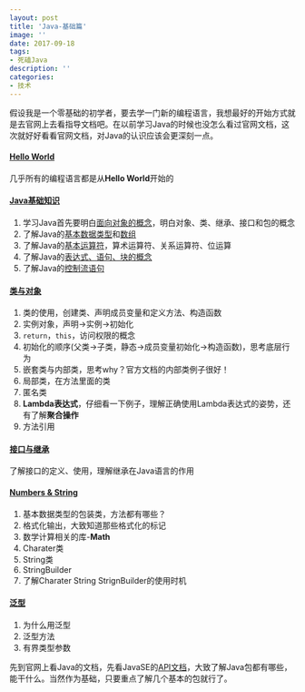 ```yaml
---
layout: post
title: 'Java-基础篇'
image: ''
date: 2017-09-18
tags:
- 死磕Java
description: ''
categories:
- 技术
---
```


假设我是一个零基础的初学者，要去学一门新的编程语言，我想最好的开始方式就是去官网上去看指导文档吧。在以前学习Java的时候也没怎么看过官网文档，这次就好好看看官网文档，对Java的认识应该会更深刻一点。

#### [Hello World][1]
几乎所有的编程语言都是从**Hello World**开始的

#### [Java基础知识][2]
1. 学习Java首先要明白[面向对象的概念][3]，明白对象、类、继承、接口和包的概念
2. 了解Java的[基本数据类型][4]和[数组][5]
3. 了解Java的[基本运算符][6]，算术运算符、关系运算符、位运算
4. 了解Java的[表达式、语句、块的概念][7]
5. 了解Java的[控制流语句][8]

#### [类与对象][9]
1. 类的使用，创建类、声明成员变量和定义方法、构造函数
2. 实例对象，声明->实例->初始化
3. `return`，`this`，访问权限的概念
4. 初始化的顺序(父类->子类，静态->成员变量初始化->构造函数)，思考底层行为
5. 嵌套类与内部类，思考why？官方文档的内部类例子很好！
6. 局部类，在方法里面的类
7. 匿名类
8. **Lambda表达式**，仔细看一下例子，理解正确使用Lambda表达式的姿势，还有了解**聚合操作**
9. 方法引用

#### [接口与继承][10]
了解接口的定义、使用，理解继承在Java语言的作用

#### [Numbers & String][11]
1. 基本数据类型的包装类，方法都有哪些？
2. 格式化输出，大致知道那些格式化的标记
3. 数学计算相关的库-**Math**
4. Charater类
5. String类
6. StringBuilder
7. 了解Charater String StrignBuilder的使用时机

#### [泛型][12]
1. 为什么用泛型
2. 泛型方法
3. 有界类型参数














先到官网上看Java的文档，先看JavaSE的[API文档][1]，大致了解Java包都有哪些，能干什么。当然作为基础，只要重点了解几个基本的包就行了。







[1]: http://docs.oracle.com/javase/8/docs/api/index.html
[2]: http://docs.oracle.com/javase/tutorial/java/index.html
[3]: http://docs.oracle.com/javase/tutorial/java/concepts/index.html
[4]: http://docs.oracle.com/javase/tutorial/java/nutsandbolts/datatypes.html
[5]: http://docs.oracle.com/javase/tutorial/java/nutsandbolts/arrays.html
[6]: http://docs.oracle.com/javase/tutorial/java/nutsandbolts/operators.html
[7]: http://docs.oracle.com/javase/tutorial/java/nutsandbolts/expressions.html
[8]: http://docs.oracle.com/javase/tutorial/java/nutsandbolts/flow.html
[9]: http://docs.oracle.com/javase/tutorial/java/javaOO/index.html
[10]: http://docs.oracle.com/javase/tutorial/java/IandI/index.html
[11]: http://docs.oracle.com/javase/tutorial/java/data/index.html
[12]: http://docs.oracle.com/javase/tutorial/java/generics/index.html

